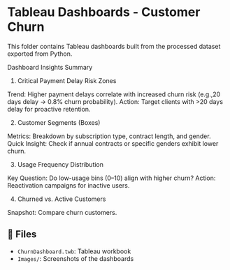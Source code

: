 # Tableau Dashboards - Customer Churn

This folder contains Tableau dashboards built from the processed dataset exported from Python.

Dashboard Insights Summary

1. Critical Payment Delay Risk Zones 

Trend: Higher payment delays correlate with increased churn risk (e.g.,20 days delay → 0.8% churn probability).
Action: Target clients with >20 days delay for proactive retention.

2. Customer Segments (Boxes)

Metrics: Breakdown by subscription type, contract length, and gender.
Quick Insight: Check if annual contracts or specific genders exhibit lower churn.

3. Usage Frequency Distribution

Key Question: Do low-usage bins (0–10) align with higher churn?
Action: Reactivation campaigns for inactive users.

4. Churned vs. Active Customers

Snapshot: Compare churn customers.


## 📁 Files
- `ChurnDashboard.twb`: Tableau workbook
- `Images/`: Screenshots of the dashboards
